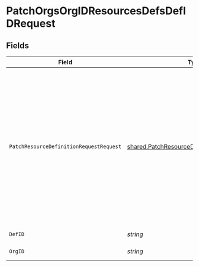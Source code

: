 # PatchOrgsOrgIDResourcesDefsDefIDRequest


## Fields

| Field                                                                                                                                                                                                                                                                                                                                                                                                                                                                                                                                                     | Type                                                                                                                                                                                                                                                                                                                                                                                                                                                                                                                                                      | Required                                                                                                                                                                                                                                                                                                                                                                                                                                                                                                                                                  | Description                                                                                                                                                                                                                                                                                                                                                                                                                                                                                                                                               |
| --------------------------------------------------------------------------------------------------------------------------------------------------------------------------------------------------------------------------------------------------------------------------------------------------------------------------------------------------------------------------------------------------------------------------------------------------------------------------------------------------------------------------------------------------------- | --------------------------------------------------------------------------------------------------------------------------------------------------------------------------------------------------------------------------------------------------------------------------------------------------------------------------------------------------------------------------------------------------------------------------------------------------------------------------------------------------------------------------------------------------------- | --------------------------------------------------------------------------------------------------------------------------------------------------------------------------------------------------------------------------------------------------------------------------------------------------------------------------------------------------------------------------------------------------------------------------------------------------------------------------------------------------------------------------------------------------------- | --------------------------------------------------------------------------------------------------------------------------------------------------------------------------------------------------------------------------------------------------------------------------------------------------------------------------------------------------------------------------------------------------------------------------------------------------------------------------------------------------------------------------------------------------------- |
| `PatchResourceDefinitionRequestRequest`                                                                                                                                                                                                                                                                                                                                                                                                                                                                                                                   | [shared.PatchResourceDefinitionRequestRequest](../../models/shared/patchresourcedefinitionrequestrequest.md)                                                                                                                                                                                                                                                                                                                                                                                                                                              | :heavy_check_mark:                                                                                                                                                                                                                                                                                                                                                                                                                                                                                                                                        | The Resource Definition record details.<br/><br/>The PATCH operation would change the value of the property if it is included in the request payload JSON, and not `null`. Missing and `null` properties are ignored.<br/><br/>For the map properties, such as PatchResourceDefinitionRequest.DriverInputs, the merge operation is applied.<br/><br/>Merge rules are as follows:<br/><br/>- If a map property has a value, it is replaced (or added).<br/><br/>- If a map property is set to `null`, it is removed.<br/><br/>- If a map property is not included (missing in JSON), it remains unchanged. |
| `DefID`                                                                                                                                                                                                                                                                                                                                                                                                                                                                                                                                                   | *string*                                                                                                                                                                                                                                                                                                                                                                                                                                                                                                                                                  | :heavy_check_mark:                                                                                                                                                                                                                                                                                                                                                                                                                                                                                                                                        | The Resource Definition ID.<br/><br/>                                                                                                                                                                                                                                                                                                                                                                                                                                                                                                                     |
| `OrgID`                                                                                                                                                                                                                                                                                                                                                                                                                                                                                                                                                   | *string*                                                                                                                                                                                                                                                                                                                                                                                                                                                                                                                                                  | :heavy_check_mark:                                                                                                                                                                                                                                                                                                                                                                                                                                                                                                                                        | The Organization ID.<br/><br/>                                                                                                                                                                                                                                                                                                                                                                                                                                                                                                                            |